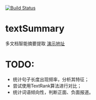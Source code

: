 [![Build Status](https://travis-ci.org/zkwi/textSummary.svg?branch=master)](https://travis-ci.org/zkwi/textSummary)
# textSummary
多文档智能摘要提取 [演示地址](http://textsummary.herokuapp.com/)

# TODO:
* 统计句子长度出现频率，分析其特征；  
* 尝试使用TextRank算法进行对比；  
* 统计词语倾向性，判断正面、负面报道。